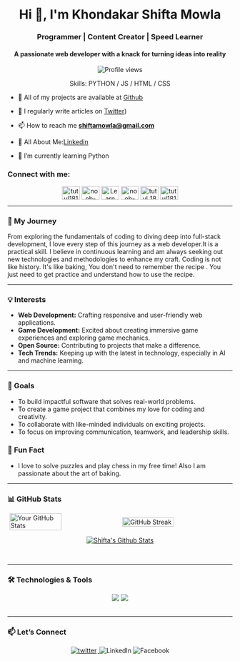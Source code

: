 <h1 align="center">Hi 👋, I'm Khondakar Shifta Mowla</h1>
<h3 align="center">Programmer | Content Creator | Speed Learner</h3>
<h4 align="center">A passionate web developer with a knack for turning ideas into reality</h4>

<div align="center">

![Profile views](https://komarev.com/ghpvc/?username=Shiftamowla&color=red)

Skills: PYTHON / JS / HTML / CSS

</div>

- 🔭 All of my projects are available at  [Github](https://github.com/Shiftamowla/)

- 📝 I regularly write articles on [Twitter](https://x.com/ShiftaS9375?t=pJOML5I7HqlFCZdgbWXAjA&s=09))

- 📫 How to reach me **shiftamowla@gmail.com**

- 📄 All About Me:[Linkedin](https://www.linkedin.com/in/khondakar-shifta-mowla-48b57b2b9?)

- 🌱 I’m currently learning Python

<h3 align="left">Connect with me:</h3>

<p align="center">
<a href="https://www.facebook.com/YOUR_FACEBOOK_USERNAME" target="blank"><img align="center" src="https://raw.githubusercontent.com/rahuldkjain/github-profile-readme-generator/master/src/images/icons/Social/facebook.svg" alt="tutul181" height="30" width="40" /></a>
<a href="https://www.linkedin.com/in/khondakar-shifta-mowla-48b57b2b9?utm_source=share&utm_campaign=share_via&utm_content=profile&utm_medium=android_app" target="blank"><img align="center" src="https://raw.githubusercontent.com/rahuldkjain/github-profile-readme-generator/master/src/images/icons/Social/linked-in-alt.svg" alt="noob-hablu" height="30" width="40" /></a>
<a href="https://www.youtube.com/@ShiftaMowla" target="blank"><img align="center" src="https://raw.githubusercontent.com/rahuldkjain/github-profile-readme-generator/master/src/images/icons/Social/youtube.svg" alt="Learn With Tutul" height="30" width="40" /></a>
  <a href="https://www.threads.net/@shiftamowla" target="blank"><img align="center" src="https://cdn.jsdelivr.net/gh/simple-icons/simple-icons/icons/threads.svg" alt="noob-hablu" height="30" width="40" /></a>
<a href="https://www.instagram.com/shiftamowla/" target="blank"><img align="center" src="https://raw.githubusercontent.com/rahuldkjain/github-profile-readme-generator/master/src/images/icons/Social/instagram.svg" alt="tutul_181" height="30" width="40" /></a>
  <a href="https://x.com/ShiftaS9375?t=pJOML5I7HqlFCZdgbWXAjA&s=09" target="blank"><img align="center" src="https://raw.githubusercontent.com/rahuldkjain/github-profile-readme-generator/master/src/images/icons/Social/twitter.svg" alt="tutul181" height="30" width="40" /></a>
</p>

---
### 🌟 My Journey

From exploring the fundamentals of coding to diving deep into full-stack development, I love every step of this journey as a web developer.It is a practical skill. I believe in continuous learning and am always seeking out new technologies and methodologies to enhance my craft. Coding is not like history.
It's like baking, You don't need to remember the recipe . You just need to get practice and understand how to use the recipe.

---

### 💡 Interests
- **Web Development:** Crafting responsive and user-friendly web applications.
- **Game Development:** Excited about creating immersive game experiences and exploring game mechanics.
- **Open Source:** Contributing to projects that make a difference.
- **Tech Trends:** Keeping up with the latest in technology, especially in AI and machine learning.
  
---

### 🎯 Goals
- To build impactful software that solves real-world problems.
- To create a game project that combines my love for coding and creativity.
- To collaborate with like-minded individuals on exciting projects.
- To focus on improving communication, teamwork, and leadership skills.


### 🎉 Fun Fact
- I love to solve puzzles and play chess in my free time! Also I am passionate about the art of baking.

---

### 📊 GitHub Stats

<div style="display: flex; justify-content: space-around; align-items: center;">
  <img src="https://github-readme-stats.vercel.app/api?username=Shiftamowla&show_icons=true&theme=radical" alt="Your GitHub Stats" width="48%" />
  <img src="https://github-readme-streak-stats.herokuapp.com/?user=Shiftamowla&theme=radical" alt="GitHub Streak" width="48%" />
</div>
<p align="center">
  <a href="https://github.com/Shiftamowla">
    <img src="https://github-profile-summary-cards.vercel.app/api/cards/profile-details?username=Shiftamowla&theme=radical" alt="Shifta's Github Stats"/>
  </a>
</p>
<br/>

---

### 🛠️ Technologies & Tools

<div align="center">
    <img src="https://skillicons.dev/icons?i=flutter,dart,firebase,cpp,java,python" />
    <img src="https://skillicons.dev/icons?i=github,androidstudio,vscode,figma,postman" /><br>
</div>
</br>

---





### 📫 Let’s Connect

<p align="center">
  <a href="https://x.com/ShiftaS9375?t=pJOML5I7HqlFCZdgbWXAjA&s=09" target="_blank">
<img src=https://img.shields.io/badge/twitter-%2300acee.svg?&style=for-the-badge&logo=twitter&logoColor=white alt=twitter style="margin-bottom: 5px; margin-right: 2px;" />
</a>
  <a href="https://www.linkedin.com/in/khondakar-shifta-mowla-48b57b2b9?utm_source=share&utm_campaign=share_via&utm_content=profile&utm_medium=android_app" style="text-decoration: none;">
    <img src="https://img.shields.io/badge/-LinkedIn-0077B5?style=for-the-badge&logo=linkedin&logoColor=white" alt="LinkedIn" />
  </a>
  <a href="https://www.facebook.com/YOUR_FACEBOOK_USERNAME" style="text-decoration: none;">
    <img src="https://img.shields.io/badge/-Facebook-1877F2?style=for-the-badge&logo=facebook&logoColor=white" alt="Facebook" />
</a>
</p>


           
